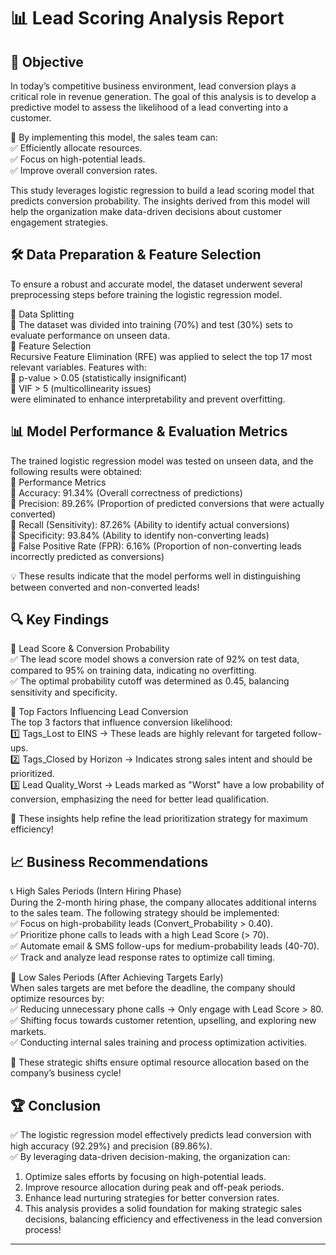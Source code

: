 # 📊 Lead Scoring Analysis Report  
## 📌 Objective  
In today’s competitive business environment, lead conversion plays a critical role in revenue generation. The goal of this analysis is to develop a predictive model to assess the likelihood of a lead converting into a customer.  

🚀 By implementing this model, the sales team can:  
✅ Efficiently allocate resources.  
✅ Focus on high-potential leads.  
✅ Improve overall conversion rates.  

This study leverages logistic regression to build a lead scoring model that predicts conversion probability. The insights derived from this model will help the organization make data-driven decisions about customer engagement strategies.  

## 🛠 Data Preparation & Feature Selection  
To ensure a robust and accurate model, the dataset underwent several preprocessing steps before training the logistic regression model.  

🔹 Data Splitting  
📌 The dataset was divided into training (70%) and test (30%) sets to evaluate performance on unseen data.  
🔹 Feature Selection  
Recursive Feature Elimination (RFE) was applied to select the top 17 most relevant variables. 
Features with:  
 📌 p-value > 0.05 (statistically insignificant)  
 📌 VIF > 5 (multicollinearity issues)  
  were eliminated to enhance interpretability and prevent overfitting.  

## 📊 Model Performance & Evaluation Metrics
The trained logistic regression model was tested on unseen data, and the following results were obtained:  
🔹 Performance Metrics  
📌 Accuracy: 91.34% (Overall correctness of predictions)  
📌 Precision: 89.26% (Proportion of predicted conversions that were actually converted)  
📌 Recall (Sensitivity): 87.26% (Ability to identify actual conversions)  
📌 Specificity: 93.84% (Ability to identify non-converting leads)  
📌 False Positive Rate (FPR): 6.16% (Proportion of non-converting leads incorrectly predicted as conversions)  

💡 These results indicate that the model performs well in distinguishing between converted and non-converted leads!

## 🔍 Key Findings  
📌 Lead Score & Conversion Probability  
✅ The lead score model shows a conversion rate of 92% on test data, compared to 95% on training data, indicating no overfitting.  
✅ The optimal probability cutoff was determined as 0.45, balancing sensitivity and specificity.

📌 Top Factors Influencing Lead Conversion  
The top 3 factors that influence conversion likelihood:  
1️⃣ Tags_Lost to EINS → These leads are highly relevant for targeted follow-ups.  
2️⃣ Tags_Closed by Horizon → Indicates strong sales intent and should be prioritized.  
3️⃣ Lead Quality_Worst → Leads marked as "Worst" have a low probability of conversion, emphasizing the need for better lead qualification.

📢 These insights help refine the lead prioritization strategy for maximum efficiency!  

## 📈 Business Recommendations  
📞 High Sales Periods (Intern Hiring Phase)  
During the 2-month hiring phase, the company allocates additional interns to the sales team. 
The following strategy should be implemented:  
✅ Focus on high-probability leads (Convert_Probability > 0.40).  
✅ Prioritize phone calls to leads with a high Lead Score (> 70).  
✅ Automate email & SMS follow-ups for medium-probability leads (40-70).  
✅ Track and analyze lead response rates to optimize call timing.

🚀 Low Sales Periods (After Achieving Targets Early)  
When sales targets are met before the deadline, the company should optimize resources by:  
✅ Reducing unnecessary phone calls → Only engage with Lead Score > 80.  
✅ Shifting focus towards customer retention, upselling, and exploring new markets.  
✅ Conducting internal sales training and process optimization activities.

📢 These strategic shifts ensure optimal resource allocation based on the company’s business cycle!

## 🏆 Conclusion  
✅ The logistic regression model effectively predicts lead conversion with high accuracy (92.29%) and precision (89.86%).  
✅ By leveraging data-driven decision-making, the organization can:  
1. Optimize sales efforts by focusing on high-potential leads.  
2. Improve resource allocation during peak and off-peak periods.  
3. Enhance lead nurturing strategies for better conversion rates.  
4. This analysis provides a solid foundation for making strategic sales decisions, balancing efficiency and effectiveness in the lead conversion process!

----------------------------------------------------------------
